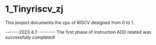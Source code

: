 # 1_Tinyriscv_zj

This project documents the cpu of RISCV designed from 0 to 1.

-------2023.4.7---------
The first phase of instruction ADD related was successfully completed!

